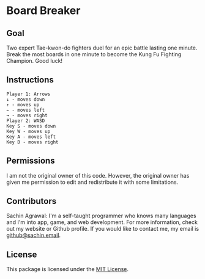 # Board Breaker 

## Goal
Two expert Tae-kwon-do fighters duel for an epic battle lasting one minute. Break the most boards in one minute to become the Kung Fu Fighting Champion. Good luck!

## Instructions
```
Player 1: Arrows
↓ - moves down
↑ - moves up
← - moves left
→ - moves right
Player 2: WASD
Key S - moves down
Key W - moves up
Key A - moves left
Key D - moves right
```

## Permissions
I am not the original owner of this code. However, the original owner has given me permission to edit and redistribute it with some limitations.

## Contributors
Sachin Agrawal: I'm a self-taught programmer who knows many languages and I'm into app, game, and web development. For more information, check out my website or Github profile. If you would like to contact me, my email is [github@sachin.email](mailto:github@sachin.email).

## License
This package is licensed under the [MIT License](LICENSE.txt).
